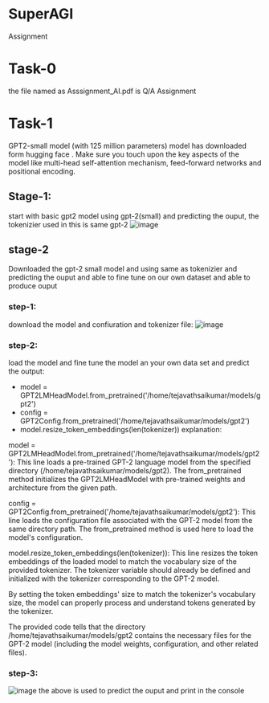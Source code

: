 # SuperAGI
Assignment

# Task-0
the file named as Asssignment_AI.pdf is  Q/A Assignment

# Task-1
GPT2-small model (with 125 million parameters) model has downloaded form hugging face . Make sure you touch upon the key aspects of the model like multi-head self-attention mechanism, feed-forward networks and positional encoding.

## Stage-1: 
 start with basic gpt2 model using gpt-2(small) and predicting the ouput, the tokenizier used in this is same gpt-2
![image](https://github.com/saikumar2882/SuperAGI/assets/76247735/319451bc-8eed-40e1-b6e1-cda3e0454c5f)

## stage-2
  Downloaded the gpt-2 small model and using same as tokenizier and predicting the ouput and able to fine tune on our own dataset and able to produce ouput
### step-1:
download the model and confiuration and tokenizer file:
![image](https://github.com/saikumar2882/SuperAGI/assets/76247735/32fa1973-c0de-4fb7-bd7a-4f60f8d8b233)
### step-2:
load the model and fine tune the model an your own data set and predict the output:
  * model = GPT2LMHeadModel.from_pretrained('/home/tejavathsaikumar/models/gpt2') 
  * config = GPT2Config.from_pretrained('/home/tejavathsaikumar/models/gpt2')
  * model.resize_token_embeddings(len(tokenizer))
explanation:

model = GPT2LMHeadModel.from_pretrained('/home/tejavathsaikumar/models/gpt2'): This line loads a pre-trained GPT-2 language model from the specified directory (/home/tejavathsaikumar/models/gpt2). The from_pretrained method initializes the GPT2LMHeadModel with pre-trained weights and architecture from the given path.

config = GPT2Config.from_pretrained('/home/tejavathsaikumar/models/gpt2'): This line loads the configuration file associated with the GPT-2 model from the same directory path. The from_pretrained method is used here to load the model's configuration.

model.resize_token_embeddings(len(tokenizer)): This line resizes the token embeddings of the loaded model to match the vocabulary size of the provided tokenizer. The tokenizer variable should already be defined and initialized with the tokenizer corresponding to the GPT-2 model.

By setting the token embeddings' size to match the tokenizer's vocabulary size, the model can properly process and understand tokens generated by the tokenizer.

The provided code tells that the directory /home/tejavathsaikumar/models/gpt2 contains the necessary files for the GPT-2 model (including the model weights, configuration, and other related files).

### step-3:
![image](https://github.com/saikumar2882/SuperAGI/assets/76247735/cd8641be-2838-475b-a48b-3b3fb8154454)
the above is used to predict the ouput and print in the console
